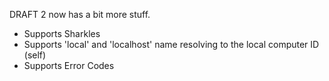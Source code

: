 DRAFT 2 now has a bit more stuff.
- Supports Sharkles
- Supports 'local' and 'localhost' name resolving to the local computer ID (self)
- Supports Error Codes

